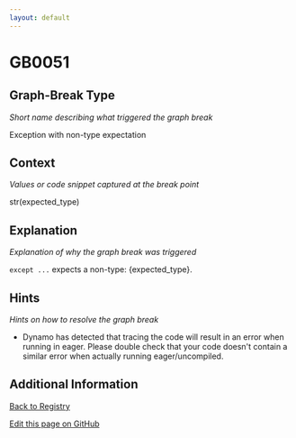 ```yaml
---
layout: default
---
```

# GB0051

## Graph-Break Type
*Short name describing what triggered the graph break*

Exception with non-type expectation

## Context
*Values or code snippet captured at the break point*

str(expected_type)

## Explanation
*Explanation of why the graph break was triggered*

`except ...` expects a non-type: {expected_type}.

## Hints
*Hints on how to resolve the graph break*

- Dynamo has detected that tracing the code will result in an error when running in eager. Please double check that your code doesn't contain a similar error when actually running eager/uncompiled.


## Additional Information

<!-- ADDITIONAL INFORMATION START - Add custom information below this line -->

<!-- ADDITIONAL INFORMATION END -->

[Back to Registry](../index.html)

[Edit this page on GitHub](https://github.com/pytorch-labs/compile-graph-break-site/edit/main/docs/gb/gb0051.md)
